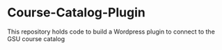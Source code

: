 Course-Catalog-Plugin
=====================

This repository holds code to build a Wordpress plugin to connect to the GSU course catalog
